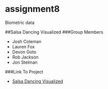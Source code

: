 # assignment8
Biometric data


##Salsa Dancing Visualized
###Group Members
* Josh Coleman
* Lauren Fox
* Devon Goto
* Rob Jackson
* Jon Stelman

###Link To Project
* [Salsa Dancing Visualized](https://drive.google.com/open?id=0B6yI8UTxTiqabF85QjlGRVUwTzg)
